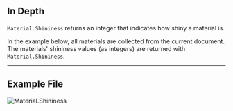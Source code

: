 ## In Depth
`Material.Shininess` returns an integer that indicates how shiny a material is.

In the example below, all materials are collected from the current document. The materials' shininess values (as integers) are returned with `Material.Shininess`.
___
## Example File

![Material.Shininess](./Revit.Elements.Material.Shininess_img.jpg)